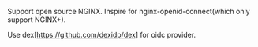 Support open source NGINX. Inspire for nginx-openid-connect(which only support NGINX+).

Use dex[https://github.com/dexidp/dex] for oidc provider.
